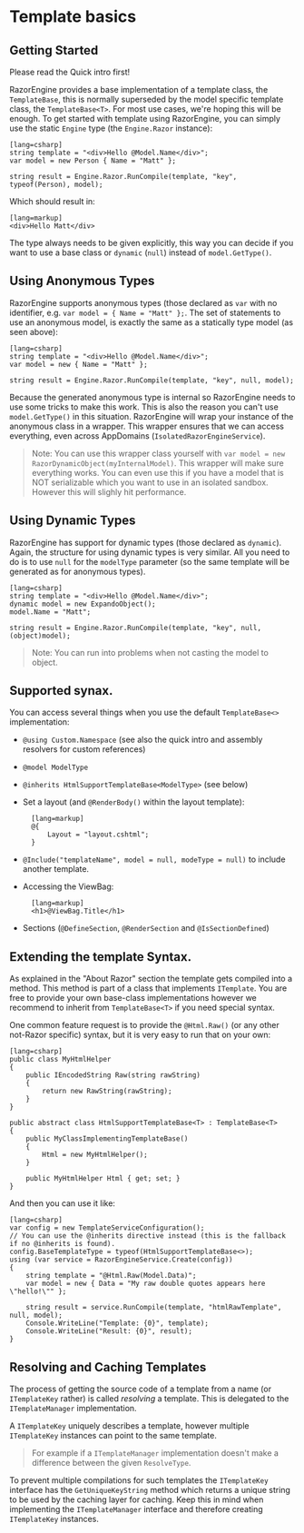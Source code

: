 ﻿# Template basics

## Getting Started

Please read the Quick intro first!

RazorEngine provides a base implementation of a template class, the `TemplateBase`, this is normally superseded by the model specific template class, 
the `TemplateBase<T>`. For most use cases, we're hoping this will be enough. 
To get started with template using RazorEngine, you can simply use the static `Engine` type (the `Engine.Razor` instance):

    [lang=csharp]
    string template = "<div>Hello @Model.Name</div>";
    var model = new Person { Name = "Matt" };

    string result = Engine.Razor.RunCompile(template, "key", typeof(Person), model);

Which should result in:

    [lang=markup]
	<div>Hello Matt</div>

The type always needs to be given explicitly, this way you can decide if you want to use a base class or `dynamic` (`null`)
instead of `model.GetType()`.

## Using Anonymous Types
RazorEngine supports anonymous types (those declared as `var` with no identifier, e.g. `var model = { Name = "Matt" };`. 
The set of statements to use an anonymous model, is exactly the same as a statically type model (as seen above):

    [lang=csharp]
    string template = "<div>Hello @Model.Name</div>";
    var model = new { Name = "Matt" };

    string result = Engine.Razor.RunCompile(template, "key", null, model);

Because the generated anonymous type is internal so RazorEngine needs to use some tricks to make this work. 
This is also the reason you can't use `model.GetType()` in this situation.
RazorEngine will wrap your instance of the anonymous class in a wrapper. 
This wrapper ensures that we can access everything, even across AppDomains (`IsolatedRazorEngineService`).

> Note: You can use this wrapper class yourself with `var model = new RazorDynamicObject(myInternalModel)`.
> This wrapper will make sure everything works. You can even use this if you have a model that is NOT serializable which you want to use in
> an isolated sandbox. However this will slighly hit performance.

## Using Dynamic Types
RazorEngine has support for dynamic types (those declared as `dynamic`). Again, the structure for using dynamic types is very similar.
All you need to do is to use `null` for the `modelType` parameter (so the same template will be generated as for anonymous types).

    [lang=csharp]
    string template = "<div>Hello @Model.Name</div>";
    dynamic model = new ExpandoObject();
    model.Name = "Matt";

    string result = Engine.Razor.RunCompile(template, "key", null, (object)model);

> Note: You can run into problems when not casting the model to object.

## Supported synax.

You can access several things when you use the default `TemplateBase<>` implementation:

- `@using Custom.Namespace`
  (see also the quick intro and assembly resolvers for custom references)
- `@model ModelType`
- `@inherits HtmlSupportTemplateBase<ModelType>`
  (see below)
- Set a layout (and `@RenderBody()` within the layout template):

        [lang=markup]
        @{
        	Layout = "layout.cshtml";
        }
	
- `@Include("templateName", model = null, modeType = null)` to include another template.

- Accessing the ViewBag:
	
        [lang=markup]
        <h1>@ViewBag.Title</h1>

- Sections (`@DefineSection`, `@RenderSection` and `@IsSectionDefined`)


## Extending the template Syntax.

As explained in the "About Razor" section the template gets compiled into a method.
This method is part of a class that implements `ITemplate`. 
You are free to provide your own base-class implementations however we recommend to inherit from `TemplateBase<T>` if you need special syntax.

One common feature request is to provide the `@Html.Raw()` (or any other not-Razor specific) syntax, but it is very easy to run that on your own:

    [lang=csharp]
    public class MyHtmlHelper
    {
        public IEncodedString Raw(string rawString)
        {
            return new RawString(rawString);
        }
    }

    public abstract class HtmlSupportTemplateBase<T> : TemplateBase<T>
    {
        public MyClassImplementingTemplateBase()
        {
            Html = new MyHtmlHelper();
        }

        public MyHtmlHelper Html { get; set; }
    }

And then you can use it like:

    [lang=csharp]
	var config = new TemplateServiceConfiguration();
	// You can use the @inherits directive instead (this is the fallback if no @inherits is found).
    config.BaseTemplateType = typeof(HtmlSupportTemplateBase<>);
    using (var service = RazorEngineService.Create(config))
    {
        string template = "@Html.Raw(Model.Data)";
        var model = new { Data = "My raw double quotes appears here \"hello!\"" };

        string result = service.RunCompile(template, "htmlRawTemplate", null, model);
        Console.WriteLine("Template: {0}", template);
        Console.WriteLine("Result: {0}", result);
    }

## Resolving and Caching Templates

The process of getting the source code of a template from a name (or `ITemplateKey` rather) is called _resolving_ a template.
This is delegated to the `ITemplateManager` implementation.

A `ITemplateKey` uniquely describes a template, however multiple `ITemplateKey` instances can point to the same template.
> For example if a `ITemplateManager` implementation doesn't make a difference between the given `ResolveType`.

To prevent multiple compilations for such templates the `ITemplateKey` interface has the `GetUniqueKeyString` method which returns a unique string 
to be used by the caching layer for caching. 
Keep this in mind when implementing the `ITemplateManager` interface and therefore creating `ITemplateKey` instances.
